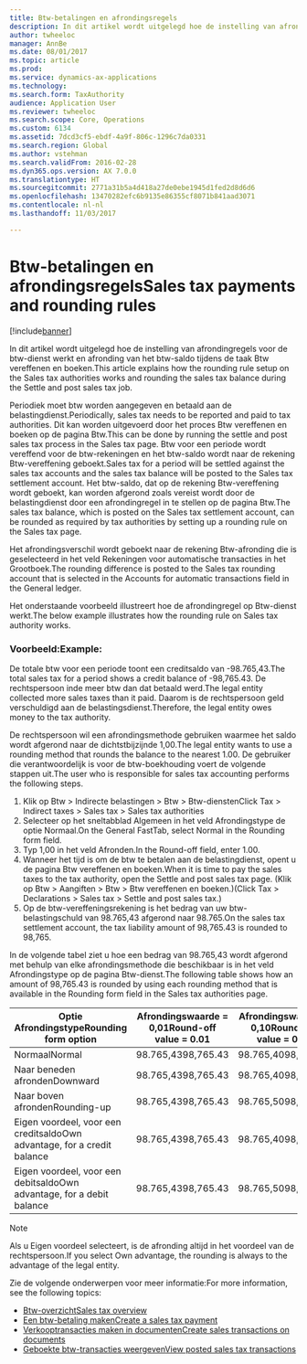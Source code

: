 ```yaml
---
title: Btw-betalingen en afrondingsregels
description: In dit artikel wordt uitgelegd hoe de instelling van afrondingregels voor de btw-dienst werkt en afronding van het btw-saldo tijdens de taak Btw vereffenen en boeken.
author: twheeloc
manager: AnnBe
ms.date: 08/01/2017
ms.topic: article
ms.prod: 
ms.service: dynamics-ax-applications
ms.technology: 
ms.search.form: TaxAuthority
audience: Application User
ms.reviewer: twheeloc
ms.search.scope: Core, Operations
ms.custom: 6134
ms.assetid: 7dcd3cf5-ebdf-4a9f-806c-1296c7da0331
ms.search.region: Global
ms.author: vstehman
ms.search.validFrom: 2016-02-28
ms.dyn365.ops.version: AX 7.0.0
ms.translationtype: HT
ms.sourcegitcommit: 2771a31b5a4d418a27de0ebe1945d1fed2d8d6d6
ms.openlocfilehash: 13470282efc6b9135e86355cf8071b841aad3071
ms.contentlocale: nl-nl
ms.lasthandoff: 11/03/2017

---
```


# <a name="sales-tax-payments-and-rounding-rules"></a><span data-ttu-id="65dd0-103">Btw-betalingen en afrondingsregels</span><span class="sxs-lookup"><span data-stu-id="65dd0-103">Sales tax payments and rounding rules</span></span>

[!include[banner](../includes/banner.md)]


<span data-ttu-id="65dd0-104">In dit artikel wordt uitgelegd hoe de instelling van afrondingregels voor de btw-dienst werkt en afronding van het btw-saldo tijdens de taak Btw vereffenen en boeken.</span><span class="sxs-lookup"><span data-stu-id="65dd0-104">This article explains how the rounding rule setup on the Sales tax authorities works and rounding the sales tax balance during the Settle and post sales tax job.</span></span>

<span data-ttu-id="65dd0-105">Periodiek moet btw worden aangegeven en betaald aan de belastingdienst.</span><span class="sxs-lookup"><span data-stu-id="65dd0-105">Periodically, sales tax needs to be reported and paid to tax authorities.</span></span> <span data-ttu-id="65dd0-106">Dit kan worden uitgevoerd door het proces Btw vereffenen en boeken op de pagina Btw.</span><span class="sxs-lookup"><span data-stu-id="65dd0-106">This can be done by running the settle and post sales tax process in the Sales tax page.</span></span> <span data-ttu-id="65dd0-107">Btw voor een periode wordt vereffend voor de btw-rekeningen en het btw-saldo wordt naar de rekening Btw-vereffening geboekt.</span><span class="sxs-lookup"><span data-stu-id="65dd0-107">Sales tax for a period will be settled against the sales tax accounts and the sales tax balance will be posted to the Sales tax settlement account.</span></span> <span data-ttu-id="65dd0-108">Het btw-saldo, dat op de rekening Btw-vereffening wordt geboekt, kan worden afgerond zoals vereist wordt door de belastingdienst door een afrondingregel in te stellen op de pagina Btw.</span><span class="sxs-lookup"><span data-stu-id="65dd0-108">The sales tax balance, which is posted on the Sales tax settlement account, can be rounded as required by tax authorities by setting up a rounding rule on the Sales tax page.</span></span> 

<span data-ttu-id="65dd0-109">Het afrondingsverschil wordt geboekt naar de rekening Btw-afronding die is geselecteerd in het veld Rekeningen voor automatische transacties in het Grootboek.</span><span class="sxs-lookup"><span data-stu-id="65dd0-109">The rounding difference is posted to the Sales tax rounding account that is selected in the Accounts for automatic transactions field in the General ledger.</span></span>

<span data-ttu-id="65dd0-110">Het onderstaande voorbeeld illustreert hoe de afrondingregel op Btw-dienst werkt.</span><span class="sxs-lookup"><span data-stu-id="65dd0-110">The below example illustrates how the rounding rule on Sales tax authority works.</span></span>

### <a name="example"></a><span data-ttu-id="65dd0-111">    Voorbeeld:</span><span class="sxs-lookup"><span data-stu-id="65dd0-111">Example:</span></span>

<span data-ttu-id="65dd0-112">De totale btw voor een periode toont een creditsaldo van -98.765,43.</span><span class="sxs-lookup"><span data-stu-id="65dd0-112">The total sales tax for a period shows a credit balance of -98,765.43.</span></span> <span data-ttu-id="65dd0-113">De rechtspersoon inde meer btw dan dat betaald werd.</span><span class="sxs-lookup"><span data-stu-id="65dd0-113">The legal entity collected more sales taxes than it paid.</span></span> <span data-ttu-id="65dd0-114">Daarom is de rechtspersoon geld verschuldigd aan de belastingsdienst.</span><span class="sxs-lookup"><span data-stu-id="65dd0-114">Therefore, the legal entity owes money to the tax authority.</span></span> 

<span data-ttu-id="65dd0-115">De rechtspersoon wil een afrondingsmethode gebruiken waarmee het saldo wordt afgerond naar de dichtstbijzijnde 1,00.</span><span class="sxs-lookup"><span data-stu-id="65dd0-115">The legal entity wants to use a rounding method that rounds the balance to the nearest 1.00.</span></span> <span data-ttu-id="65dd0-116">De gebruiker die verantwoordelijk is voor de btw-boekhouding voert de volgende stappen uit.</span><span class="sxs-lookup"><span data-stu-id="65dd0-116">The user who is responsible for sales tax accounting performs the following steps.</span></span>

1.  <span data-ttu-id="65dd0-117">Klik op Btw &gt; Indirecte belastingen &gt; Btw &gt; Btw-diensten</span><span class="sxs-lookup"><span data-stu-id="65dd0-117">Click Tax &gt; Indirect taxes &gt; Sales tax &gt; Sales tax authorities</span></span>
2.  <span data-ttu-id="65dd0-118">Selecteer op het sneltabblad Algemeen in het veld Afrondingstype de optie Normaal.</span><span class="sxs-lookup"><span data-stu-id="65dd0-118">On the General FastTab, select Normal in the Rounding form field.</span></span>
3.  <span data-ttu-id="65dd0-119">Typ 1,00 in het veld Afronden.</span><span class="sxs-lookup"><span data-stu-id="65dd0-119">In the Round-off field, enter 1.00.</span></span>
4.  <span data-ttu-id="65dd0-120">Wanneer het tijd is om de btw te betalen aan de belastingdienst, opent u de pagina Btw vereffenen en boeken.</span><span class="sxs-lookup"><span data-stu-id="65dd0-120">When it is time to pay the sales taxes to the tax authority, open the Settle and post sales tax page.</span></span> <span data-ttu-id="65dd0-121">(Klik op Btw &gt; Aangiften &gt; Btw &gt; Btw vereffenen en boeken.)</span><span class="sxs-lookup"><span data-stu-id="65dd0-121">(Click Tax &gt; Declarations &gt; Sales tax &gt; Settle and post sales tax.)</span></span>
5.  <span data-ttu-id="65dd0-122">Op de btw-vereffeningsrekening is het bedrag van uw btw-belastingschuld van 98.765,43 afgerond naar 98.765.</span><span class="sxs-lookup"><span data-stu-id="65dd0-122">On the sales tax settlement account, the tax liability amount of 98,765.43 is rounded to 98,765.</span></span>

<span data-ttu-id="65dd0-123">In de volgende tabel ziet u hoe een bedrag van 98.765,43 wordt afgerond met behulp van elke afrondingsmethode die beschikbaar is in het veld Afrondingstype op de pagina Btw-dienst.</span><span class="sxs-lookup"><span data-stu-id="65dd0-123">The following table shows how an amount of 98,765.43 is rounded by using each rounding method that is available in the Rounding form field in the Sales tax authorities page.</span></span>

| <span data-ttu-id="65dd0-124">Optie Afrondingstype</span><span class="sxs-lookup"><span data-stu-id="65dd0-124">Rounding form option</span></span>                | <span data-ttu-id="65dd0-125">Afrondingswaarde = 0,01</span><span class="sxs-lookup"><span data-stu-id="65dd0-125">Round-off value = 0.01</span></span> | <span data-ttu-id="65dd0-126">Afrondingswaarde = 0,10</span><span class="sxs-lookup"><span data-stu-id="65dd0-126">Round-off value = 0.10</span></span> | <span data-ttu-id="65dd0-127">Afrondingswaarde = 1,00</span><span class="sxs-lookup"><span data-stu-id="65dd0-127">Round-off value = 1.00</span></span> | <span data-ttu-id="65dd0-128">Afrondingswaarde = 100,00</span><span class="sxs-lookup"><span data-stu-id="65dd0-128">Round-off value = 100.00</span></span> |
|-------------------------------------|------------------------|------------------------|------------------------|--------------------------|
| <span data-ttu-id="65dd0-129">Normaal</span><span class="sxs-lookup"><span data-stu-id="65dd0-129">Normal</span></span>                              | <span data-ttu-id="65dd0-130">98.765,43</span><span class="sxs-lookup"><span data-stu-id="65dd0-130">98,765.43</span></span>              | <span data-ttu-id="65dd0-131">98.765,40</span><span class="sxs-lookup"><span data-stu-id="65dd0-131">98,765.40</span></span>              | <span data-ttu-id="65dd0-132">98.765,00</span><span class="sxs-lookup"><span data-stu-id="65dd0-132">98,765.00</span></span>              | <span data-ttu-id="65dd0-133">98.800,00</span><span class="sxs-lookup"><span data-stu-id="65dd0-133">98,800.00</span></span>                |
| <span data-ttu-id="65dd0-134">Naar beneden afronden</span><span class="sxs-lookup"><span data-stu-id="65dd0-134">Downward</span></span>                            | <span data-ttu-id="65dd0-135">98.765,43</span><span class="sxs-lookup"><span data-stu-id="65dd0-135">98,765.43</span></span>              | <span data-ttu-id="65dd0-136">98.765,40</span><span class="sxs-lookup"><span data-stu-id="65dd0-136">98,765.40</span></span>              | <span data-ttu-id="65dd0-137">98.765,00</span><span class="sxs-lookup"><span data-stu-id="65dd0-137">98,765.00</span></span>              | <span data-ttu-id="65dd0-138">98.700,00</span><span class="sxs-lookup"><span data-stu-id="65dd0-138">98,700.00</span></span>                |
| <span data-ttu-id="65dd0-139">Naar boven afronden</span><span class="sxs-lookup"><span data-stu-id="65dd0-139">Rounding-up</span></span>                         | <span data-ttu-id="65dd0-140">98.765,43</span><span class="sxs-lookup"><span data-stu-id="65dd0-140">98,765.43</span></span>              | <span data-ttu-id="65dd0-141">98.765,50</span><span class="sxs-lookup"><span data-stu-id="65dd0-141">98,765.50</span></span>              | <span data-ttu-id="65dd0-142">98.766,00</span><span class="sxs-lookup"><span data-stu-id="65dd0-142">98,766.00</span></span>              | <span data-ttu-id="65dd0-143">98.800,00</span><span class="sxs-lookup"><span data-stu-id="65dd0-143">98,800.00</span></span>                |
| <span data-ttu-id="65dd0-144">Eigen voordeel, voor een creditsaldo</span><span class="sxs-lookup"><span data-stu-id="65dd0-144">Own advantage, for a credit balance</span></span> | <span data-ttu-id="65dd0-145">98.765,43</span><span class="sxs-lookup"><span data-stu-id="65dd0-145">98,765.43</span></span>              | <span data-ttu-id="65dd0-146">98.765,40</span><span class="sxs-lookup"><span data-stu-id="65dd0-146">98,765.40</span></span>              | <span data-ttu-id="65dd0-147">98.765,00</span><span class="sxs-lookup"><span data-stu-id="65dd0-147">98,765.00</span></span>              | <span data-ttu-id="65dd0-148">98.700,00</span><span class="sxs-lookup"><span data-stu-id="65dd0-148">98,700.00</span></span>                |
| <span data-ttu-id="65dd0-149">Eigen voordeel, voor een debitsaldo</span><span class="sxs-lookup"><span data-stu-id="65dd0-149">Own advantage, for a debit balance</span></span>  | <span data-ttu-id="65dd0-150">98.765,43</span><span class="sxs-lookup"><span data-stu-id="65dd0-150">98,765.43</span></span>              | <span data-ttu-id="65dd0-151">98.765,50</span><span class="sxs-lookup"><span data-stu-id="65dd0-151">98,765.50</span></span>              | <span data-ttu-id="65dd0-152">98.766,00</span><span class="sxs-lookup"><span data-stu-id="65dd0-152">98,766.00</span></span>              | <span data-ttu-id="65dd0-153">98.800,00</span><span class="sxs-lookup"><span data-stu-id="65dd0-153">98,800.00</span></span>                |

> [!NOTE]                                                                                  
> <span data-ttu-id="65dd0-154">Als u Eigen voordeel selecteert, is de afronding altijd in het voordeel van de rechtspersoon.</span><span class="sxs-lookup"><span data-stu-id="65dd0-154">If you select Own advantage, the rounding is always to the advantage of the legal entity.</span></span> 

<span data-ttu-id="65dd0-155">Zie de volgende onderwerpen voor meer informatie:</span><span class="sxs-lookup"><span data-stu-id="65dd0-155">For more information, see the following topics:</span></span>
- [<span data-ttu-id="65dd0-156">Btw-overzicht</span><span class="sxs-lookup"><span data-stu-id="65dd0-156">Sales tax overview</span></span>](indirect-taxes-overview.md)
- [<span data-ttu-id="65dd0-157">Een btw-betaling maken</span><span class="sxs-lookup"><span data-stu-id="65dd0-157">Create a sales tax payment</span></span>](tasks/create-sales-tax-payment.md)
- [<span data-ttu-id="65dd0-158">Verkooptransacties maken in documenten</span><span class="sxs-lookup"><span data-stu-id="65dd0-158">Create sales transactions on documents</span></span>](tasks/create-sales-tax-transactions-documents.md)
- [<span data-ttu-id="65dd0-159">Geboekte btw-transacties weergeven</span><span class="sxs-lookup"><span data-stu-id="65dd0-159">View posted sales tax transactions</span></span>](tasks/view-posted-sales-tax-transactions.md)



